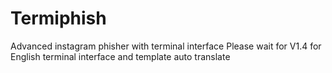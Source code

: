 # Termiphish
Advanced instagram phisher with terminal interface
Please wait for V1.4 for English terminal interface and template auto translate
